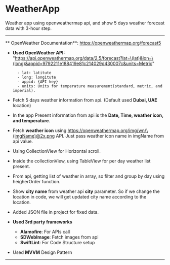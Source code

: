 
# WeatherApp
Weather app using openweathermap api, and show 5 days weather forecast data with 3-hour step.

----------------------
** OpenWeather Documentation**: https://openweathermap.org/forecast5 
 
- **Used OpenWeather API:** "https://api.openweathermap.org/data/2.5/forecast?lat=\(lat)&lon=\(long)&appid=9792211e188419e81c214029d430007c&units=Metric"
        
        - lat: latitute
        - long: longitute
        - appid: {API key}
        - units: Units for temperature measurement(standard, metric, and imperial).

- Fetch 5 days weather information from api. (Default used **Dubai, UAE** location)

- In the app Present information from api is the **Date, Time, weather icon, and temperature**.

- Fetch **weather icon** using https://openweathermap.org/img/wn/\(imgName)@2x.png API. Just pass weather icon name in imgName from api value.

- Using CollectionView for Horizontal scroll.

- Inside the collectionView, using TableView for per day weather list present.

- From api, getting list of weather in array, so filter and group by day using heigherOrder function.

- Show **city name** from weather api **city** parameter. So if we change the location in code, we will get updated city name according to the location.

- Added JSON file in project for fixed data.

- **Used 3rd party frameworks**
    - **Alamofire**: For APIs call
    - **SDWebImage**: Fetch images from api
    - **SwiftLint**: For Code Structure setup

- Used **MVVM** Design Pattern

--------------------------------------------
